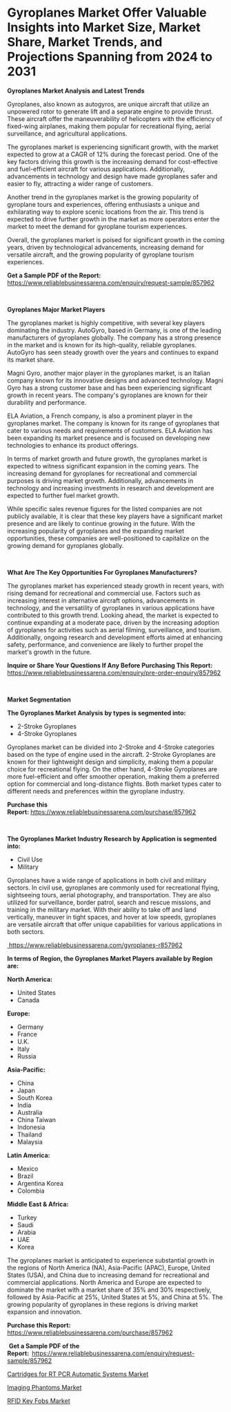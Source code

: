 <p><h1>Gyroplanes Market Offer Valuable Insights into Market Size, Market Share, Market Trends, and Projections Spanning from 2024 to 2031</h1></p><p><strong>Gyroplanes Market Analysis and Latest Trends</strong></p>
<p><p>Gyroplanes, also known as autogyros, are unique aircraft that utilize an unpowered rotor to generate lift and a separate engine to provide thrust. These aircraft offer the maneuverability of helicopters with the efficiency of fixed-wing airplanes, making them popular for recreational flying, aerial surveillance, and agricultural applications.</p><p>The gyroplanes market is experiencing significant growth, with the market expected to grow at a CAGR of 12% during the forecast period. One of the key factors driving this growth is the increasing demand for cost-effective and fuel-efficient aircraft for various applications. Additionally, advancements in technology and design have made gyroplanes safer and easier to fly, attracting a wider range of customers.</p><p>Another trend in the gyroplanes market is the growing popularity of gyroplane tours and experiences, offering enthusiasts a unique and exhilarating way to explore scenic locations from the air. This trend is expected to drive further growth in the market as more operators enter the market to meet the demand for gyroplane tourism experiences.</p><p>Overall, the gyroplanes market is poised for significant growth in the coming years, driven by technological advancements, increasing demand for versatile aircraft, and the growing popularity of gyroplane tourism experiences.</p></p>
<p><strong>Get a Sample PDF of the Report:&nbsp;</strong> <a href="https://www.reliablebusinessarena.com/enquiry/request-sample/857962">https://www.reliablebusinessarena.com/enquiry/request-sample/857962</a></p>
<p>&nbsp;</p>
<p><strong>Gyroplanes Major Market Players</strong></p>
<p><p>The gyroplanes market is highly competitive, with several key players dominating the industry. AutoGyro, based in Germany, is one of the leading manufacturers of gyroplanes globally. The company has a strong presence in the market and is known for its high-quality, reliable gyroplanes. AutoGyro has seen steady growth over the years and continues to expand its market share.</p><p>Magni Gyro, another major player in the gyroplanes market, is an Italian company known for its innovative designs and advanced technology. Magni Gyro has a strong customer base and has been experiencing significant growth in recent years. The company's gyroplanes are known for their durability and performance.</p><p>ELA Aviation, a French company, is also a prominent player in the gyroplanes market. The company is known for its range of gyroplanes that cater to various needs and requirements of customers. ELA Aviation has been expanding its market presence and is focused on developing new technologies to enhance its product offerings.</p><p>In terms of market growth and future growth, the gyroplanes market is expected to witness significant expansion in the coming years. The increasing demand for gyroplanes for recreational and commercial purposes is driving market growth. Additionally, advancements in technology and increasing investments in research and development are expected to further fuel market growth.</p><p>While specific sales revenue figures for the listed companies are not publicly available, it is clear that these key players have a significant market presence and are likely to continue growing in the future. With the increasing popularity of gyroplanes and the expanding market opportunities, these companies are well-positioned to capitalize on the growing demand for gyroplanes globally.</p></p>
<p>&nbsp;</p>
<p><strong>What Are The Key Opportunities For Gyroplanes Manufacturers?</strong></p>
<p><p>The gyroplanes market has experienced steady growth in recent years, with rising demand for recreational and commercial use. Factors such as increasing interest in alternative aircraft options, advancements in technology, and the versatility of gyroplanes in various applications have contributed to this growth trend. Looking ahead, the market is expected to continue expanding at a moderate pace, driven by the increasing adoption of gyroplanes for activities such as aerial filming, surveillance, and tourism. Additionally, ongoing research and development efforts aimed at enhancing safety, performance, and convenience are likely to further propel the market's growth in the future.</p></p>
<p><strong>Inquire or Share Your Questions If Any Before Purchasing This Report:</strong> <a href="https://www.reliablebusinessarena.com/enquiry/pre-order-enquiry/857962">https://www.reliablebusinessarena.com/enquiry/pre-order-enquiry/857962</a></p>
<p>&nbsp;</p>
<p><strong>Market Segmentation</strong></p>
<p><strong>The Gyroplanes Market Analysis by types is segmented into:</strong></p>
<p><ul><li>2-Stroke Gyroplanes</li><li>4-Stroke Gyroplanes</li></ul></p>
<p><p>Gyroplanes market can be divided into 2-Stroke and 4-Stroke categories based on the type of engine used in the aircraft. 2-Stroke Gyroplanes are known for their lightweight design and simplicity, making them a popular choice for recreational flying. On the other hand, 4-Stroke Gyroplanes are more fuel-efficient and offer smoother operation, making them a preferred option for commercial and long-distance flights. Both market types cater to different needs and preferences within the gyroplane industry.</p></p>
<p><strong>Purchase this Report:&nbsp;</strong><a href="https://www.reliablebusinessarena.com/purchase/857962">https://www.reliablebusinessarena.com/purchase/857962</a></p>
<p>&nbsp;</p>
<p><strong>The Gyroplanes Market Industry Research by Application is segmented into:</strong></p>
<p><ul><li>Civil Use</li><li>Military</li></ul></p>
<p><p>Gyroplanes have a wide range of applications in both civil and military sectors. In civil use, gyroplanes are commonly used for recreational flying, sightseeing tours, aerial photography, and transportation. They are also utilized for surveillance, border patrol, search and rescue missions, and training in the military market. With their ability to take off and land vertically, maneuver in tight spaces, and hover at low speeds, gyroplanes are versatile aircraft that offer unique capabilities for various applications in both sectors.</p></p>
<p><a href="https://www.reliablebusinessarena.com/gyroplanes-r857962">&nbsp;https://www.reliablebusinessarena.com/gyroplanes-r857962</a></p>
<p><strong>In terms of Region, the Gyroplanes Market Players available by Region are:</strong></p>
<p>
    <p> <strong> North America: </strong>
        <ul>
            <li>United States</li>
            <li>Canada</li>
        </ul>
        </p> 
    <p> <strong> Europe: </strong>
        <ul>
            <li>Germany</li>
            <li>France</li>
            <li>U.K.</li>
            <li>Italy</li>
            <li>Russia</li>
        </ul>
        </p> 
    <p> <strong> Asia-Pacific: </strong>
        <ul>
            <li>China</li>
            <li>Japan</li>
            <li>South Korea</li>
            <li>India</li>
            <li>Australia</li>
            <li>China Taiwan</li>
            <li>Indonesia</li>
            <li>Thailand</li>
            <li>Malaysia</li>
        </ul>
        </p> 
    <p> <strong> Latin America: </strong>
        <ul>
            <li>Mexico</li>
            <li>Brazil</li>
            <li>Argentina Korea</li>
            <li>Colombia</li>
        </ul>
        </p> 
    <p> <strong> Middle East & Africa: </strong>
        <ul>
            <li>Turkey</li>
            <li>Saudi</li>
            <li>Arabia</li>
            <li>UAE</li>
            <li>Korea</li>
        </ul>
    </p>
    </p>
<p><p>The gyroplanes market is anticipated to experience substantial growth in the regions of North America (NA), Asia-Pacific (APAC), Europe, United States (USA), and China due to increasing demand for recreational and commercial applications. North America and Europe are expected to dominate the market with a market share of 35% and 30% respectively, followed by Asia-Pacific at 25%, United States at 5%, and China at 5%. The growing popularity of gyroplanes in these regions is driving market expansion and innovation.</p></p>
<p><strong>Purchase this Report: </strong><a href="https://www.reliablebusinessarena.com/purchase/857962">https://www.reliablebusinessarena.com/purchase/857962</a></p>
<p>&nbsp;<strong>Get a Sample PDF of the Report:&nbsp;&nbsp;</strong><a href="https://www.reliablebusinessarena.com/enquiry/request-sample/857962">https://www.reliablebusinessarena.com/enquiry/request-sample/857962</a></p>
<p><strong></strong></p>
<p><p><a href="https://medium.com/@hakielkafi_83796/cartridges-for-rt-pcr-automatic-systems-market-size-share-analysis-growth-trends-forecast-401c51458284">Cartridges for RT PCR Automatic Systems Market</a></p><p><a href="https://medium.com/@polesdua.1/insights-into-the-imaging-phantoms-market-size-which-is-expanding-with-a-6-cagr-from-2024-2031-6d9ccaf0387b">Imaging Phantoms Market</a></p><p><a href="https://medium.com/@sura.dutkadut/rfid-key-fobs-market-a-global-and-regional-analysis-focus-on-region-country-level-analysis-and-75de6725e313">RFID Key Fobs Market</a></p></p>
